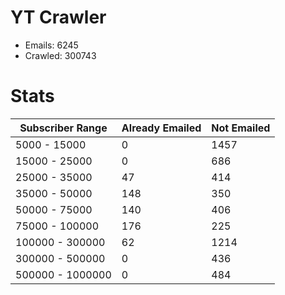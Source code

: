 # YT Crawler
- Emails: 6245
- Crawled: 300743

# Stats
| Subscriber Range  | Already Emailed | Not Emailed |
|-------|-------|-------|
| 5000 - 15000 | 0 | 1457 |
| 15000 - 25000 | 0 | 686 |
| 25000 - 35000 | 47 | 414 |
| 35000 - 50000 | 148 | 350 |
| 50000 - 75000 | 140 | 406 |
| 75000 - 100000 | 176 | 225 |
| 100000 - 300000 | 62 | 1214 |
| 300000 - 500000 | 0 | 436 |
| 500000 - 1000000 | 0 | 484 |
